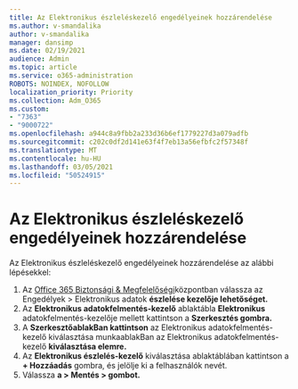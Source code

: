 ```yaml
---
title: Az Elektronikus észleléskezelő engedélyeinek hozzárendelése
ms.author: v-smandalika
author: v-smandalika
manager: dansimp
ms.date: 02/19/2021
audience: Admin
ms.topic: article
ms.service: o365-administration
ROBOTS: NOINDEX, NOFOLLOW
localization_priority: Priority
ms.collection: Adm_O365
ms.custom:
- "7363"
- "9000722"
ms.openlocfilehash: a944c8a9fbb2a233d36b6ef1779227d3a079adfb
ms.sourcegitcommit: c202c0df2d141e63f4f7eb13a56efbfc2f57348f
ms.translationtype: MT
ms.contentlocale: hu-HU
ms.lasthandoff: 03/05/2021
ms.locfileid: "50524915"
---
```

# <a name="assign-ediscovery-manager-permissions"></a>Az Elektronikus észleléskezelő engedélyeinek hozzárendelése

Az Elektronikus észleléskezelő engedélyeinek hozzárendelése az alábbi lépésekkel:

1. Az [Office 365 Biztonsági & Megfelelőségi](https://sip.protection.office.com/)központban válassza az Engedélyek > Elektronikus adatok **észlelése kezelője lehetőséget.**
2. Az **Elektronikus adatokfelmentés-kezelő** ablaktábla **Elektronikus** adatokfelmentés-kezelője mellett kattintson a **Szerkesztés gombra.**
3. A **SzerkesztőablakBan kattintson** az Elektronikus adatokfelmentés-kezelő kiválasztása munkaablakBan az Elektronikus adatokfelmentés-kezelő **kiválasztása elemre.**
4. Az **Elektronikus észlelés-kezelő** kiválasztása ablaktáblában kattintson a **+ Hozzáadás** gombra, és jelölje ki a felhasználók nevét.
5. Válassza **a > Mentés > gombot.**